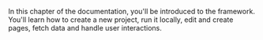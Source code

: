 In this chapter of the documentation, you'll be introduced to the framework. You'll learn how to create a new project, run it locally, edit and create pages, fetch data and handle user interactions.
